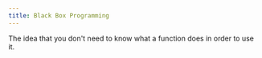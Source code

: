 ```yaml
---
title: Black Box Programming
---
```


The idea that you don't need to know what a function does in order to use it. 
